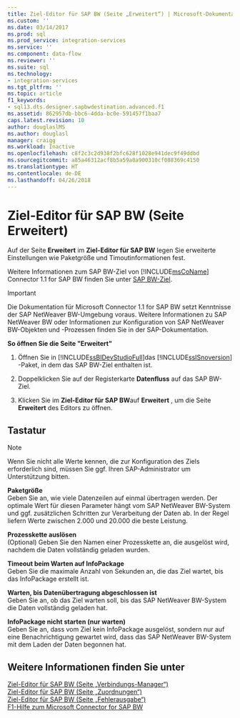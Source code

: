 ```yaml
---
title: Ziel-Editor für SAP BW (Seite „Erweitert“) | Microsoft-Dokumentation
ms.custom: ''
ms.date: 03/14/2017
ms.prod: sql
ms.prod_service: integration-services
ms.service: ''
ms.component: data-flow
ms.reviewer: ''
ms.suite: sql
ms.technology:
- integration-services
ms.tgt_pltfrm: ''
ms.topic: article
f1_keywords:
- sql13.dts.designer.sapbwdestination.advanced.f1
ms.assetid: 862957db-bbc6-4dda-bc0e-591457f1baa7
caps.latest.revision: 10
author: douglaslMS
ms.author: douglasl
manager: craigg
ms.workload: Inactive
ms.openlocfilehash: c8f2c3c2d938f2bfc628f1028e941dec9f49ddbd
ms.sourcegitcommit: a85a46312acf8b5a59a8a900310cf088369c4150
ms.translationtype: HT
ms.contentlocale: de-DE
ms.lasthandoff: 04/26/2018
---
```

# <a name="sap-bw-destination-editor-advanced-page"></a>Ziel-Editor für SAP BW (Seite Erweitert)
  Auf der Seite **Erweitert** im **Ziel-Editor für SAP BW** legen Sie erweiterte Einstellungen wie Paketgröße und Timoutinformationen fest.  
  
 Weitere Informationen zum SAP BW-Ziel von [!INCLUDE[msCoName](../../includes/msconame-md.md)] Connector 1.1 for SAP BW finden Sie unter [SAP BW-Ziel](../../integration-services/data-flow/sap-bw-destination.md).  
  
> [!IMPORTANT]  
>  Die Dokumentation für Microsoft Connector 1.1 for SAP BW setzt Kenntnisse der SAP NetWeaver BW-Umgebung voraus. Weitere Informationen zu SAP NetWeaver BW oder Informationen zur Konfiguration von SAP NetWeaver BW-Objekten und -Prozessen finden Sie in der SAP-Dokumentation.  
  
 **So öffnen Sie die Seite "Erweitert"**  
  
1.  Öffnen Sie in [!INCLUDE[ssBIDevStudioFull](../../includes/ssbidevstudiofull-md.md)]das [!INCLUDE[ssISnoversion](../../includes/ssisnoversion-md.md)] -Paket, in dem das SAP BW-Ziel enthalten ist.  
  
2.  Doppelklicken Sie auf der Registerkarte **Datenfluss** auf das SAP BW-Ziel.  
  
3.  Klicken Sie im **Ziel-Editor für SAP BW**auf **Erweitert** , um die Seite **Erweitert** des Editors zu öffnen.  
  
## <a name="options"></a>Tastatur  
  
> [!NOTE]  
>  Wenn Sie nicht alle Werte kennen, die zur Konfiguration des Ziels erforderlich sind, müssen Sie ggf. Ihren SAP-Administrator um Unterstützung bitten.  
  
 **Paketgröße**  
 Geben Sie an, wie viele Datenzeilen auf einmal übertragen werden. Der optimale Wert für diesen Parameter hängt vom SAP NetWeaver BW-System und ggf. zusätzlichen Schritten zur Verarbeitung der Daten ab. In der Regel liefern Werte zwischen 2.000 und 20.000 die beste Leistung.  
  
 **Prozesskette auslösen**  
 (Optional) Geben Sie den Namen einer Prozesskette an, die ausgelöst wird, nachdem die Daten vollständig geladen wurden.  
  
 **Timeout beim Warten auf InfoPackage**  
 Geben Sie die maximale Anzahl von Sekunden an, die das Ziel wartet, bis das InfoPackage erstellt ist.  
  
 **Warten, bis Datenübertragung abgeschlossen ist**  
 Geben Sie an, ob das Ziel warten soll, bis das SAP NetWeaver BW-System die Daten vollständig geladen hat.  
  
 **InfoPackage nicht starten (nur warten)**  
 Geben Sie an, dass vom Ziel kein InfoPackage ausgelöst, sondern nur auf eine Benachrichtigung gewartet wird, dass das SAP NetWeaver BW-System mit dem Laden der Daten begonnen hat.  
  
## <a name="see-also"></a>Weitere Informationen finden Sie unter  
 [Ziel-Editor für SAP BW &#40;Seite „Verbindungs-Manager“&#41;](../../integration-services/data-flow/sap-bw-destination-editor-connection-manager-page.md)   
 [Ziel-Editor für SAP BW &#40;Seite „Zuordnungen“&#41;](../../integration-services/data-flow/sap-bw-destination-editor-mappings-page.md)   
 [Ziel-Editor für SAP BW &#40;Seite „Fehlerausgabe“&#41;](../../integration-services/data-flow/sap-bw-destination-editor-error-output-page.md)   
 [F1-Hilfe zum Microsoft Connector for SAP BW](../../integration-services/microsoft-connector-for-sap-bw-f1-help.md)  
  
  
